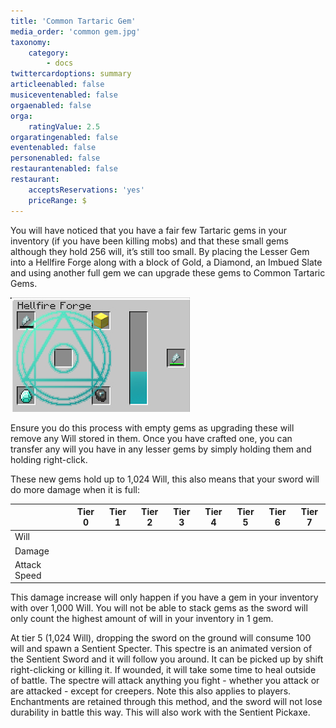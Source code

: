 ```yaml
---
title: 'Common Tartaric Gem'
media_order: 'common gem.jpg'
taxonomy:
    category:
        - docs
twittercardoptions: summary
articleenabled: false
musiceventenabled: false
orgaenabled: false
orga:
    ratingValue: 2.5
orgaratingenabled: false
eventenabled: false
personenabled: false
restaurantenabled: false
restaurant:
    acceptsReservations: 'yes'
    priceRange: $
---
```


You will have noticed that you have a fair few Tartaric gems in your inventory (if you have been killing mobs) and that these small gems although they hold 256 will, it’s still too small. By placing the Lesser Gem into a Hellfire Forge along with a block of Gold, a Diamond, an Imbued Slate and using another full gem we can upgrade these gems to Common Tartaric Gems.

![](common%20gem.jpg)

Ensure you do this process with empty gems as upgrading these will remove any Will stored in them. Once you have crafted one, you can transfer any will you have in any lesser gems by simply holding them and holding right-click.

These new gems hold up to 1,024 Will, this also means that your sword will do more damage when it is full:

|              | Tier 0 | Tier 1 | Tier 2 | Tier 3 | Tier 4 | Tier 5 | Tier 6 | Tier 7 |
|--------------|--------|--------|--------|--------|--------|--------|--------|--------|
| Will         |
| Damage       |
| Attack Speed |

This damage increase will only happen if you have a gem in your inventory with over 1,000 Will. You will not be able to stack gems as the sword will only count the highest amount of will in your inventory in 1 gem.

At tier 5 (1,024 Will), dropping the sword on the ground will consume 100 will and spawn a Sentient Specter. This spectre is an animated version of the Sentient Sword and it will follow you around. It can be picked up by shift right-clicking or killing it. If wounded, it will take some time to heal outside of battle. The spectre will attack anything you fight - whether you attack or are attacked - except for creepers. Note this also applies to players. Enchantments are retained through this method, and the sword will not lose durability in battle this way. This will also work with the Sentient Pickaxe.

